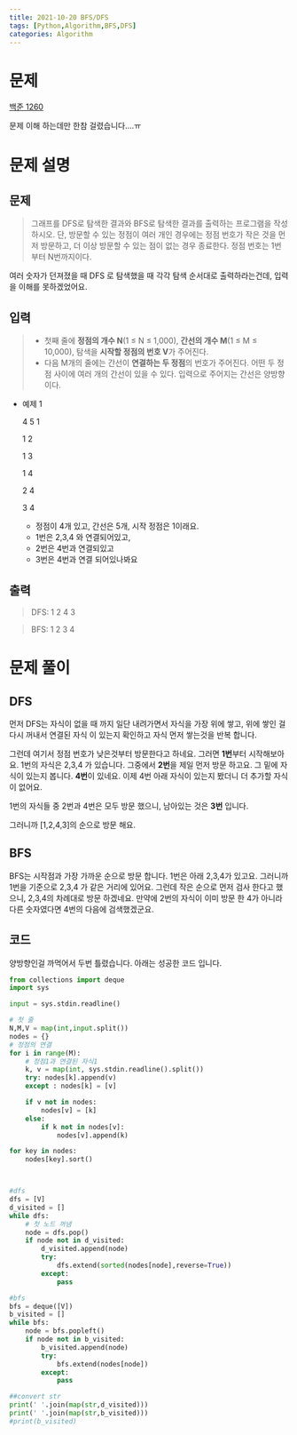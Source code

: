 ```yaml
---
title: 2021-10-20 BFS/DFS
tags: [Python,Algorithm,BFS,DFS]
categories: Algorithm
---
```


# 문제 
[백준 1260](https://www.acmicpc.net/problem/1260)

문제 이해 하는데만 한참 걸렸습니다....ㅠ
# 문제 설명 
## 문제 
> 그래프를 DFS로 탐색한 결과와 BFS로 탐색한 결과를 출력하는 프로그램을 작성하시오. 단, 방문할 수 있는 정점이 여러 개인 경우에는 정점 번호가 작은 것을 먼저 방문하고, 더 이상 방문할 수 있는 점이 없는 경우 종료한다. 정점 번호는 1번부터 N번까지이다.


여러 숫자가 던져졌을 때 DFS 로 탐색했을 때 각각 탐색 순서대로 출력하라는건데, 입력을 이해를 못하겠었어요. 

## 입력 
> - 첫째 줄에 **정점의 개수 N**(1 ≤ N ≤ 1,000), **간선의 개수 M**(1 ≤ M ≤ 10,000), 탐색을 **시작할 정점의 번호 V**가 주어진다.
> - 다음 M개의 줄에는 간선이 **연결하는 두 정점**의 번호가 주어진다. 
어떤 두 정점 사이에 여러 개의 간선이 있을 수 있다. 입력으로 주어지는 간선은 양방향이다.

- 예제 1

    4 5 1

    1 2

    1 3

    1 4

    2 4

    3 4

    - 정점이 4개 있고, 간선은 5개, 시작 정점은 1이래요. 
    - 1번은 2,3,4 와 연결되어있고,
    - 2번은 4번과 연결되있고 
    - 3번은 4번과 연결 되어있나봐요 


## 출력 
> DFS: 1 2 4 3

> BFS: 1 2 3 4



# 문제 풀이 
## DFS 
먼저 DFS는 자식이 없을 때 까지 일단 내려가면서 자식을 가장 위에 쌓고, 위에 쌓인 걸 다시 꺼내서 연결된 자식 이 있는지 확인하고 자식 먼저 쌓는것을 반복 합니다. 

그런데 여기서 정점 번호가 낮은것부터 방문한다고 하네요.
그러면 **1번**부터 시작해보아요. 
1번의 자식은 2,3,4 가 있습니다. 그중에서 **2번**을 제일 먼저 방문 하고요. 그 밑에 자식이 있는지 봅니다. 
**4번**이 있네요. 이제 4번 아래 자식이 있는지 봤더니 더 추가할 자식이 없어요. 

1번의 자식들 중 2번과 4번은 모두 방문 했으니, 남아있는 것은 **3번** 입니다. 

그러니까 [1,2,4,3]의 순으로 방문 해요. 

## BFS
BFS는 시작점과 가장 가까운 순으로 방문 합니다. 
1번은 아래 2,3,4가 있고요. 그러니까 1번을 기준으로 2,3,4 가 같은 거리에 있어요. 그런데 작은 순으로 먼저 검사 한다고 했으니, 2,3,4의 차례대로 방문 하겠네요. 만약에 2번의 자식이 이미 방문 한 4가 아니라 다른 숫자였다면 4번의 다음에 검색했겠군요. 

## 코드 

양방향인걸 까먹어서 두번 틀렸습니다. 아래는 성공한 코드 입니다. 

```python
from collections import deque
import sys

input = sys.stdin.readline()

# 첫 줄
N,M,V = map(int,input.split())
nodes = {}
# 정점의 연결
for i in range(M):
    # 정점1과 연결된 자식1
    k, v = map(int, sys.stdin.readline().split())
    try: nodes[k].append(v)
    except : nodes[k] = [v]

    if v not in nodes:
        nodes[v] = [k]
    else:
        if k not in nodes[v]:
            nodes[v].append(k)

for key in nodes:
    nodes[key].sort()



#dfs
dfs = [V]
d_visited = []
while dfs:
    # 첫 노드 꺼냄
    node = dfs.pop()
    if node not in d_visited:
        d_visited.append(node)
        try:
            dfs.extend(sorted(nodes[node],reverse=True))
        except:
            pass

#bfs
bfs = deque([V])
b_visited = []
while bfs:
    node = bfs.popleft()
    if node not in b_visited:
        b_visited.append(node)
        try:
            bfs.extend(nodes[node])
        except:
            pass

##convert str
print(' '.join(map(str,d_visited)))
print(' '.join(map(str,b_visited)))
#print(b_visited)
```
 


